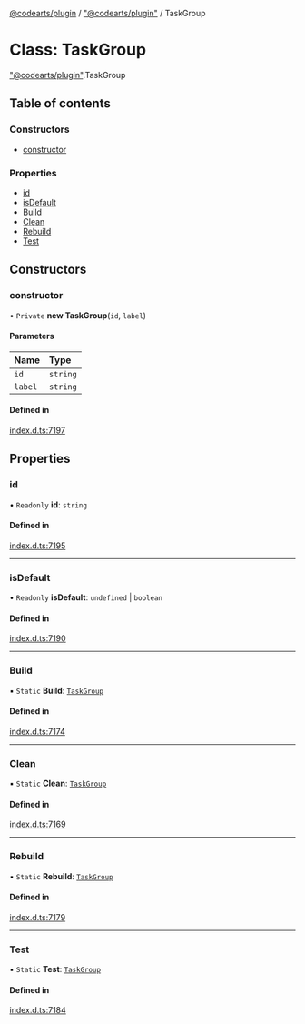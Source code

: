 [@codearts/plugin](../README.md) / ["@codearts/plugin"](../modules/_codearts_plugin_.md) / TaskGroup

# Class: TaskGroup

["@codearts/plugin"](../modules/_codearts_plugin_.md).TaskGroup

## Table of contents

### Constructors

- [constructor](codearts_plugin_.TaskGroup.md#constructor)

### Properties

- [id](codearts_plugin_.TaskGroup.md#id)
- [isDefault](codearts_plugin_.TaskGroup.md#isdefault)
- [Build](codearts_plugin_.TaskGroup.md#build)
- [Clean](codearts_plugin_.TaskGroup.md#clean)
- [Rebuild](codearts_plugin_.TaskGroup.md#rebuild)
- [Test](codearts_plugin_.TaskGroup.md#test)

## Constructors

### constructor

• `Private` **new TaskGroup**(`id`, `label`)

#### Parameters

| Name | Type |
| :------ | :------ |
| `id` | `string` |
| `label` | `string` |

#### Defined in

[index.d.ts:7197](https://github.com/huaweicloud/cloudide-plugin-api/blob/d4de966/index.d.ts#L7197)

## Properties

### id

• `Readonly` **id**: `string`

#### Defined in

[index.d.ts:7195](https://github.com/huaweicloud/cloudide-plugin-api/blob/d4de966/index.d.ts#L7195)

___

### isDefault

• `Readonly` **isDefault**: `undefined` \| `boolean`

#### Defined in

[index.d.ts:7190](https://github.com/huaweicloud/cloudide-plugin-api/blob/d4de966/index.d.ts#L7190)

___

### Build

▪ `Static` **Build**: [`TaskGroup`](codearts_plugin_.TaskGroup.md)

#### Defined in

[index.d.ts:7174](https://github.com/huaweicloud/cloudide-plugin-api/blob/d4de966/index.d.ts#L7174)

___

### Clean

▪ `Static` **Clean**: [`TaskGroup`](codearts_plugin_.TaskGroup.md)

#### Defined in

[index.d.ts:7169](https://github.com/huaweicloud/cloudide-plugin-api/blob/d4de966/index.d.ts#L7169)

___

### Rebuild

▪ `Static` **Rebuild**: [`TaskGroup`](codearts_plugin_.TaskGroup.md)

#### Defined in

[index.d.ts:7179](https://github.com/huaweicloud/cloudide-plugin-api/blob/d4de966/index.d.ts#L7179)

___

### Test

▪ `Static` **Test**: [`TaskGroup`](codearts_plugin_.TaskGroup.md)

#### Defined in

[index.d.ts:7184](https://github.com/huaweicloud/cloudide-plugin-api/blob/d4de966/index.d.ts#L7184)
